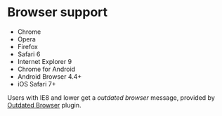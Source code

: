 # Browser support
* Chrome
* Opera
* Firefox
* Safari 6
* Internet Explorer 9
* Chrome for Android
* Android Browser 4.4+
* iOS Safari 7+

Users with IE8 and lower get a _outdated browser_ message, provided by [Outdated Browser](http://outdatedbrowser.com/nl) plugin.

